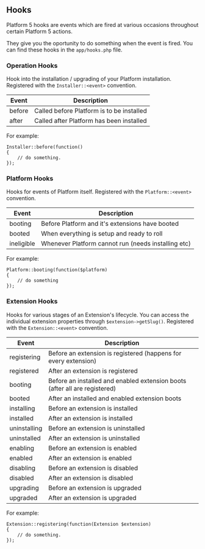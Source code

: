 ## Hooks

Platform 5 hooks are events which are fired at various occasions throughout certain Platform 5 actions.

They give you the oportunity to do something when the event is fired. You can find these hooks in the `app/hooks.php` file.

### Operation Hooks

Hook into the installation / upgrading of your Platform installation. Registered with the `Installer::<event>` convention.

Event | Description
----- | ------------
before | Called before Platform is to be installed
after | Called after Platform has been installed

For example:

	Installer::before(function()
	{
		// do something.
	});


### Platform Hooks

Hooks for events of Platform itself. Registered with the `Platform::<event>` convention.

Event | Description
----- | ------------
booting | Before Platform and it's extensions have booted
booted | When everything is setup and ready to roll
ineligible | Whenever Platform cannot run (needs installing etc)

For example:

	Platform::booting(function($platform)
	{
		// do something
	});


### Extension Hooks

Hooks for various stages of an Extension's lifecycle. You can access the individual extension properties through `$extension->getSlug()`. Registered with the `Extension::<event>` convention.

Event | Description
----- | ------------
registering | Before an extension is registered (happens for every extension)
registered | After an extension is registered
booting | Before an installed and enabled extension boots (after all are registered)
booted | After an installed and enabled extension boots
installing | Before an extension is installed
installed | After an extension is installed
uninstalling | Before an extension is uninstalled
uninstalled | After an extension is uninstalled
enabling | Before an extension is enabled
enabled | After an extension is enabled
disabling | Before an extension is disabled
disabled | After an extension is disabled
upgrading | Before an extension is upgraded
upgraded | After an extension is upgraded

For example:

	Extension::registering(function(Extension $extension)
	{
		// do something.
	});
